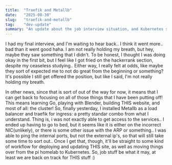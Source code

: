 ```yaml
---
title:  "Traefik and Metallb"
date:   "2025-08-30"
slug:   "traefik-and-metallb"
tag:    "dev-update"
summary: "An update about the job interview situation, and Kubernetes status."
---
```


I had my final interview, and I'm waiting to hear back.. I think it went more.. bad than it went good haha. I am not really holding my breath, but hey, maybe they saw something that I didn't. To be honest, I thought I was doing okay in the first bit, but I feel like I got fried on the hackerrank section, despite my ceaseless studying.. Either way, I really felt at odds, like maybe they sort of expected me to not do great from the beginning or something? It's possible I still get offered the position, but like I said, I'm not really holding my breath.

In other news, since that is sort of out of the way for now, it means that I can get back to focusing on all of those things that I have been putting off! This means learning Go, playing with Blender, building THIS website, and most of all: the cluster! So, finally yesterday, I installed Metallb as a load balancer and traefik for ingress: a pretty standar combo from what I understand. Thing is, i was not exactly able to get access to the services.. I ended up having to go to bed, but it seems like it is either on the incorrect NIC(unlikely), or there is some other issue with the ARP or something.. I was able to ping the internal ports, but not the external ip's, so that will still take some time to sort out.. Once I get that, though, it'll be straight to some kind of workflow for deploying and updating THIS site, as well as moving things over from the pi homelab to Kubernetes. So, job stuff be what it may, at least we are back on track for THIS stuff :) 
